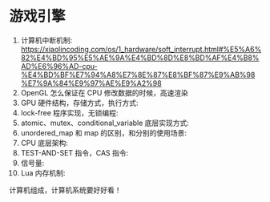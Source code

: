 ﻿# 游戏引擎

1. 计算机中断机制: <https://xiaolincoding.com/os/1_hardware/soft_interrupt.html#%E5%A6%82%E4%BD%95%E5%AE%9A%E4%BD%8D%E8%BD%AF%E4%B8%AD%E6%96%AD-cpu-%E4%BD%BF%E7%94%A8%E7%8E%87%E8%BF%87%E9%AB%98%E7%9A%84%E9%97%AE%E9%A2%98>
2. OpenGL 怎么保证在 CPU 修改数据的时候，高速渲染
3. GPU 硬件结构，存储方式，执行方式:
4. lock-free 程序实现，无锁编程:
5. atomic、mutex、conditional_variable 底层实现方式:
6. unordered_map 和 map 的区别，和分别的使用场景:
7. CPU 底层架构:
8. TEST-AND-SET 指令，CAS 指令:
9. 信号量:
10. Lua 内存机制:

计算机组成，计算机系统要好好看！
